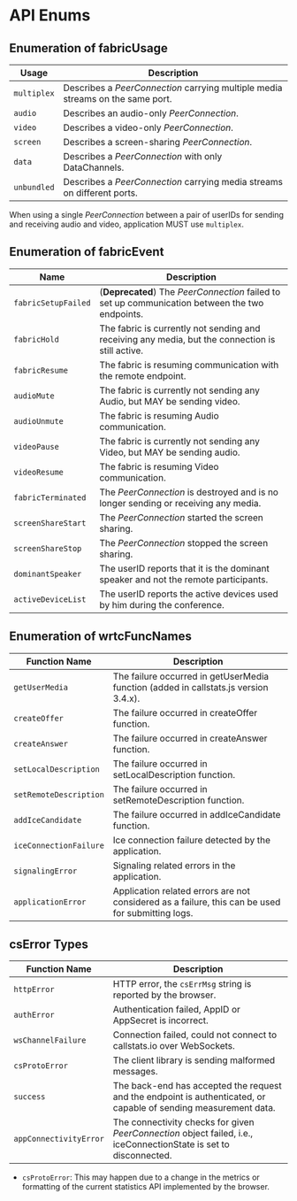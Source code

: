 # API Enums

## Enumeration of fabricUsage

Usage       | Description
------------- | -----------
`multiplex`  | Describes a _PeerConnection_ carrying multiple media streams on the same port.
`audio`  | Describes an audio-only _PeerConnection_.
`video`  | Describes a video-only _PeerConnection_.
`screen`  | Describes a screen-sharing _PeerConnection_.
`data`  | Describes a _PeerConnection_ with only DataChannels.
`unbundled`  | Describes a _PeerConnection_ carrying media streams on different ports.

When using a single _PeerConnection_ between a pair of userIDs for sending and receiving audio and video, application MUST use `multiplex`.

<!-- Currently monitoring DATA traffic is NOT SUPPORTED, because the browser does not yet implement any DataChannel statistics. -->


## Enumeration of fabricEvent

Name  | Description
---------  | -----------
`fabricSetupFailed`  | (**Deprecated**) The _PeerConnection_ failed to set up communication between the two endpoints.
`fabricHold` | The fabric is currently not sending and receiving any media, but the connection is still active.
`fabricResume`  | The fabric is resuming communication with the remote endpoint.
`audioMute` | The fabric is currently not sending any Audio, but MAY be sending video.
`audioUnmute` | The fabric is resuming Audio communication.
`videoPause` | The fabric is currently not sending any Video, but MAY be sending audio.
`videoResume` | The fabric is resuming Video communication.
`fabricTerminated`  | The _PeerConnection_ is destroyed and is no longer sending or receiving any media.
`screenShareStart`  | The _PeerConnection_ started the screen sharing.
`screenShareStop`  | The _PeerConnection_ stopped the screen sharing.
`dominantSpeaker`  | The userID reports that it is the dominant speaker and not the remote participants.
`activeDeviceList` | The userID reports the active devices used by him during the conference.


## Enumeration of wrtcFuncNames

Function Name  | Description
---------  | -----------
`getUserMedia`  | The failure occurred in getUserMedia function (added in callstats.js version 3.4.x).
`createOffer`  | The failure occurred in createOffer function.
`createAnswer`  | The failure occurred in createAnswer function.
`setLocalDescription`  | The failure occurred in setLocalDescription function.
`setRemoteDescription`  | The failure occurred in setRemoteDescription function.
`addIceCandidate`  | The failure occurred in addIceCandidate function.
`iceConnectionFailure`  | Ice connection failure detected by the application.
`signalingError`  | Signaling related errors in the application.
`applicationError`  | Application related errors are not considered as a failure, this can be used for submitting logs.


## csError Types

Function Name  | Description
---------  | -----------
`httpError`  | HTTP error, the `csErrMsg` string is reported by the browser.
`authError`  | Authentication failed, AppID or AppSecret is incorrect.
`wsChannelFailure`  | Connection failed, could not connect to callstats.io over WebSockets.
`csProtoError`  | The client library is sending malformed messages.
`success`  | The back-end has accepted the request and the endpoint is authenticated, or capable of sending measurement data.
`appConnectivityError`  | The connectivity checks for given _PeerConnection_ object failed, i.e., iceConnectionState is set to disconnected.

- `csProtoError`: This may happen due to a change in the metrics or formatting of the current statistics API implemented by the browser.
